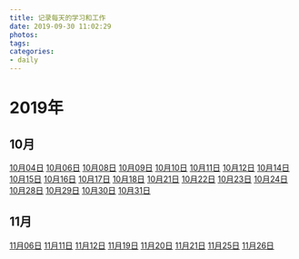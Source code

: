 ```yaml
---
title: 记录每天的学习和工作
date: 2019-09-30 11:02:29
photos:
tags: 
categories:
- daily
---
```


# 2019年

## 10月

[10月04日](/daily/2019/10/1004.html) [10月06日](/daily/2019/10/1006.html) [10月08日](/daily/2019/10/1008.html) [10月09日](/daily/2019/10/1009.html) [10月10日](/daily/2019/10/1010.html) [10月11日](/daily/2019/10/1011.html) [10月12日](/daily/2019/10/1012.html) [10月14日](/daily/2019/10/1014.html) [10月15日](/daily/2019/10/1015.html) [10月16日](/daily/2019/10/1016.html) [10月17日](/daily/2019/10/1017.html) [10月18日](/daily/2019/10/1018.html) [10月21日](/daily/2019/10/1021.html) [10月22日](/daily/2019/10/1022.html) [10月23日](/daily/2019/10/1023.html) [10月24日](/daily/2019/10/1024.html) [10月28日](/daily/2019/10/1028.html) [10月29日](/daily/2019/10/1029.html) [10月30日](/daily/2019/10/1030.html) [10月31日](/daily/2019/10/1031.html) 

## 11月

[11月06日](/daily/2019/11/1106.html) [11月11日](/daily/2019/11/1111.html) [11月12日](/daily/2019/11/1112.html) [11月19日](/daily/2019/11/1119.html) [11月20日](/daily/2019/11/1120.html) [11月21日](/daily/2019/11/1121.html) [11月25日](/daily/2019/11/1125.html) [11月26日](/daily/2019/11/1126.html) 